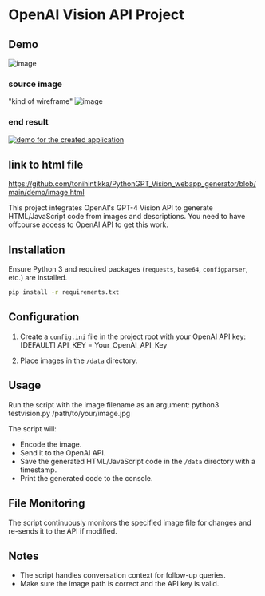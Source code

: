 # OpenAI Vision API Project

## Demo
![image](https://github.com/tonihintikka/PythonGPT_Vision_webapp_generator/assets/6028261/04712481-96ba-490c-8b04-35bb0beed039)

### source image
"kind of wireframe"
![image](https://github.com/tonihintikka/PythonGPT_Vision_webapp_generator/assets/6028261/ed3774d8-982a-4858-bb9a-06cf926c21e8)

### end result

[![demo for the created application]((https://github.com/tonihintikka/PythonGPT_Vision_webapp_generator/assets/6028261/3c1237a0-fb85-4cd8-bfef-fc7106416da1)
)](https://youtu.be/BLkM-TRjPzs)

## link to html file
https://github.com/tonihintikka/PythonGPT_Vision_webapp_generator/blob/main/demo/image.html


This project integrates OpenAI's GPT-4 Vision API to generate HTML/JavaScript code from images and descriptions. You need to have offcourse access to OpenAI API to get this work.

## Installation

Ensure Python 3 and required packages (`requests`, `base64`, `configparser`, etc.) are installed.

```bash
pip install -r requirements.txt
```

## Configuration

1. Create a `config.ini` file in the project root with your OpenAI API key:
   [DEFAULT]
   API_KEY = Your_OpenAI_API_Key

2. Place images in the `/data` directory.

## Usage

Run the script with the image filename as an argument:
python3 testvision.py /path/to/your/image.jpg

The script will:

- Encode the image.
- Send it to the OpenAI API.
- Save the generated HTML/JavaScript code in the `/data` directory with a timestamp.
- Print the generated code to the console.

## File Monitoring

The script continuously monitors the specified image file for changes and re-sends it to the API if modified.

## Notes

- The script handles conversation context for follow-up queries.
- Make sure the image path is correct and the API key is valid.
